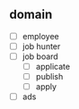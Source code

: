 ## domain
- [ ] employee
- [ ] job hunter
- [ ] job board
    - [ ] applicate
    - [ ] publish
    - [ ] apply
- [ ] ads
